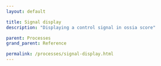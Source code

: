 ```yaml
---
layout: default

title: Signal display
description: "Displaying a control signal in ossia score"

parent: Processes
grand_parent: Reference

permalink: /processes/signal-display.html
---
```


